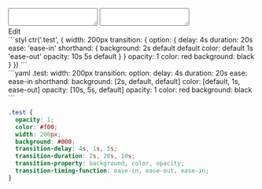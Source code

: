 <div data-size="400" class="code-cont" data-example="default-keyword">
    <div class="code">
        <div class="code-wrap">
            <textarea id="stylus"></textarea>
            <textarea id="css"></textarea>
            <div class="edit-code">
                <span>Edit</span>
            </div>
        </div>
    </div>
</div>


<div data-size="400" data-examples="stylus"></div>
```styl
ctr('.test', {
  width: 200px
  transition: {
    option: {
      delay: 4s
      duration: 20s
      ease: 'ease-in'
      shorthand: {
        background: 2s default default
        color: default 1s 'ease-out'
        opacity: 10s 5s default
      }
    }
    opacity: 1
    color: red
    background: black
  }
})
```

<div data-size="400" data-examples="yaml"></div>
```yaml
.test:
  width: 200px
  transition:
    option:
      delay: 4s
      duration: 20s
      ease: ease-in
      shorthand:
        background: [2s, default, default]
        color: [default, 1s, ease-out]
        opacity: [10s, 5s, default]
    opacity: 1
    color: red
    background: black
```

```css
.test {
  opacity: 1;
  color: #f00;
  width: 200px;
  background: #000;
  transition-delay: 4s, 1s, 5s;
  transition-duration: 2s, 20s, 10s;
  transition-property: background, color, opacity;
  transition-timing-function: ease-in, ease-out, ease-in;
}
```
<div class="cf"></div>
